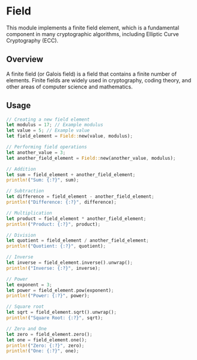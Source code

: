 # Field
This module implements a finite field element, which is a fundamental component in many cryptographic algorithms, including Elliptic Curve Cryptography (ECC).

## Overview
A finite field (or Galois field) is a field that contains a finite number of elements. Finite fields are widely used in cryptography, coding theory, and other areas of computer science and mathematics.

## Usage
```rs
// Creating a new field element
let modulus = 17; // Example modulus
let value = 5; // Example value
let field_element = Field::new(value, modulus);

// Performing field operations
let another_value = 3;
let another_field_element = Field::new(another_value, modulus);

// Addition
let sum = field_element + another_field_element;
println!("Sum: {:?}", sum);

// Subtraction
let difference = field_element - another_field_element;
println!("Difference: {:?}", difference);

// Multiplication
let product = field_element * another_field_element;
println!("Product: {:?}", product);

// Division
let quotient = field_element / another_field_element;
println!("Quotient: {:?}", quotient);

// Inverse
let inverse = field_element.inverse().unwrap();
println!("Inverse: {:?}", inverse);

// Power
let exponent = 3;
let power = field_element.pow(exponent);
println!("Power: {:?}", power);

// Square root
let sqrt = field_element.sqrt().unwrap();
println!("Square Root: {:?}", sqrt);

// Zero and One
let zero = field_element.zero();
let one = field_element.one();
println!("Zero: {:?}", zero);
println!("One: {:?}", one);
```
